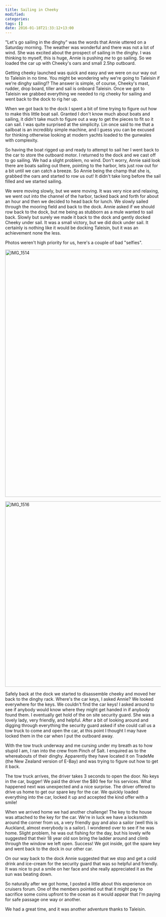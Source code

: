 ```yaml
---
title: Sailing in Cheeky
modified:
categories: 
tags: []
date: 2016-01-18T21:33:12+13:00
---
```


"Let's go sailing in the dinghy" was  the words that Annie uttered on a Saturday
morning. The  weather was wonderful  and there  was not a  lot of wind.  She was
excited about the prospect  of sailing in the dinghy. I  was thinking to myself,
this is huge, Annie is pushing *me* to  go sailing. So we loaded the car up with
Cheeky's oars and small 2.5hp outboard.

Getting  cheeky launched  was quick  and easy  and  we were  on our  way out  to
Taleisin in no time. You might be wondering why we're going to Taleisin if we're
dinghy sailing!?  The answer is simple,  of course, Cheeky's mast,  rudder, drop
board, tiller and sail  is onboard Taleisin. Once we got  to Taleisin we grabbed
everything we needed to rig cheeky for sailing  and went back to the dock to rig
her up.
<!--more-->

When we got back to  the dock I spent a bit of time trying  to figure out how to
make this little boat  sail. Granted I don't know much  about boats and sailing,
it didn't take much to figure out a way to get the pieces to fit so it can sail.
I was quite surprised at the simplicity. Lin  once said to me that a sailboat is
an  incredibly simple  machine, and  I  guess you  can be  excused for  thinking
otherwise looking at modern yachts loaded to the gunwales with complexity.

So having the boat rigged up and ready to attempt to sail her I went back to the
car to store  the outboard motor. I returned  to the dock and we cast  off to go
sailing. We had  a slight problem, no  wind. Don't worry, Annie  said look there
are boats sailing out there, pointing to the harbor, lets just row out for a bit
until we can catch  a breeze. So Annie being the champ that  she is, grabbed the
oars and started to  row us out! It didn't take long before  the sail filled and
we started sailing.

We were  moving slowly, but we  were moving. It  was very nice and  relaxing, we
went out into the channel of the harbor, tacked back and forth for about an hour
and then we decided to head back for lunch. We slowly sailed through the mooring
field and back to  the dock. Annie asked if we should row  back to the dock, but
me being as stubborn as a mule wanted to sail back. Slowly but surely we made it
back to the  dock and gently docked  Cheeky under sail. It was  a small victory,
but we  did dock under sail.  It certainly is  nothing like it would  be docking
Taleisin, but it was an achievement none the less.

Photos weren't high priority for us, here's a couple of bad "selfies".

<a data-flickr-embed="true"  href="https://www.flickr.com/photos/sdki/23864001004/in/dateposted-public/" title="IMG_1514"><img src="https://farm2.staticflickr.com/1489/23864001004_e58fabac29_c.jpg" width="600" height="800" alt="IMG_1514"></a><script async src="//embedr.flickr.com/assets/client-code.js" charset="utf-8"></script>

<a data-flickr-embed="true"  href="https://www.flickr.com/photos/sdki/24196634050/in/dateposted-public/" title="IMG_1516"><img src="https://farm2.staticflickr.com/1444/24196634050_998d234e74_c.jpg" width="800" height="600" alt="IMG_1516"></a><script async src="//embedr.flickr.com/assets/client-code.js" charset="utf-8"></script>

Safely back at the  dock we started to disassemble cheeky and  moved her back to
the dinghy rack. Where's  the car keys, I asked Annie?  We looked everywhere for
the keys. We couldn't find the car keys!  I asked around to see if anybody would
know where they might get handed in if anybody found them. I eventually get hold
of  the on  site security  guard.  She was  a  lovely lady,  very friendly,  and
helpful.  After a  bit  of looking  around and  digging  through everything  the
security guard asked if she could call us  a tow truck to come and open the car,
at  this point  I thought  I may  have locked  them in  the car  when I  put the
outboard away.

With the tow  truck underway and me cursing  under my breath as to  how stupid I
am, I ran into the crew from Pinch  of Salt. I enquired as to the whereabouts of
their  dinghy. Apparently  they  have located  it on  TradeMe  (the New  Zealand
version of E-Bay) and was trying to figure out how to get it back.

The tow truck arrives,  the driver takes 3 seconds to open the  door. No keys in
the car, bugger! We paid the driver  the $80 fee for his services. What happened
next was unexpected and a nice surprise.  The driver offered to drive us home to
get our spare key for the car. We quickly loaded everything into the car, locked
it up and accepted the kind offer with a smile!

When we arrived home we had another challenge! The key to the house was attached
to the key for the car. We're in luck we have a locksmith around the corner from
us,  a very  friendly guy  and  also a  sailor  (well this  is Auckland,  almost
everybody is a sailor).  I wondered over to see if he  was home. Slight problem,
he was out fishing for the day, but his lovely wife suggested that their 18 year
old son  bring the  ladder around  and climb  through the  window we  left open.
Success! We got inside, got the spare key and went back to the dock in our other
car.

On our way  back to the dock Annie  suggested that we stop and get  a cold drink
and ice-cream for  the security guard that  was so helpful and  friendly. It was
nice to  put a smile on  her face and she  really appreciated it as  the sun was
beating down.

So naturally  after we  got home,  I posted  a little  about this  experience on
cruisers forum. One  of the members pointed  out that it might  pay to sacrifice
some coins  upfront to the  ocean as  it would appear  that I'm paying  for safe
passage one way or another.

We had a great time, and it was another adventure thanks to Taleisin.


